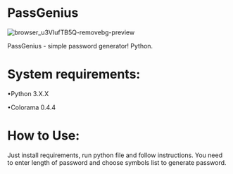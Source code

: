 # PassGenius
![browser_u3VIufTB5Q-removebg-preview](https://user-images.githubusercontent.com/80966196/165174579-4abae63d-58e7-44b8-95e9-01905626931d.png)

PassGenius - simple password generator! Python.
# System requirements:
 •Python 3.X.X
 
 •Сolorama 0.4.4
# How to Use:

Just install requirements, run python file and follow instructions. You need to enter length of password and choose symbols list to generate password.
